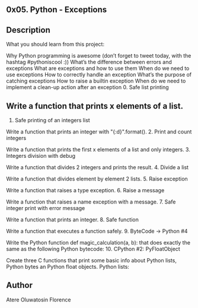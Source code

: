 ## 0x05. Python - Exceptions

## Description

What you should learn from this project:

Why Python programming is awesome (don’t forget to tweet today, with the hashtag #pythoniscool :))
What’s the difference between errors and exceptions
What are exceptions and how to use them
When do we need to use exceptions
How to correctly handle an exception
What’s the purpose of catching exceptions
How to raise a builtin exception
When do we need to implement a clean-up action after an exception
0. Safe list printing

## Write a function that prints x elements of a list.
1. Safe printing of an integers list

Write a function that prints an integer with "{:d}".format().
2. Print and count integers

Write a function that prints the first x elements of a list and only integers.
3. Integers division with debug

Write a function that divides 2 integers and prints the result.
4. Divide a list

Write a function that divides element by element 2 lists.
5. Raise exception

Write a function that raises a type exception.
6. Raise a message

Write a function that raises a name exception with a message.
7. Safe integer print with error message

Write a function that prints an integer.
8. Safe function

Write a function that executes a function safely.
9. ByteCode -> Python #4

Write the Python function def magic_calculation(a, b): that does exactly the same as the following Python bytecode:
10. CPython #2: PyFloatObject

Create three C functions that print some basic info about Python lists, Python bytes an Python float objects.
Python lists:

## Author

Atere Oluwatosin Florence 
